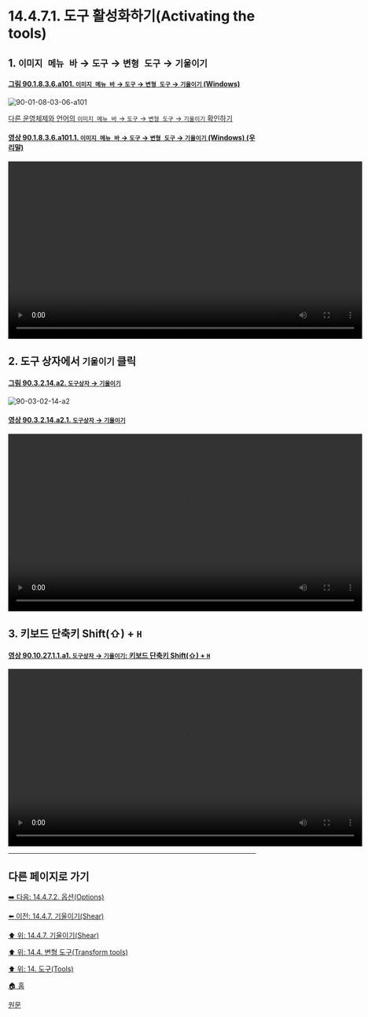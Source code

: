 # 14.4.7.1. 도구 활성화하기(Activating the tools)

<a id="14-04-07-01-s1"></a>

## 1. `이미지 메뉴 바` → `도구` → `변형 도구` → `기울이기`

<a id="90-01-08-03-06-a101"></a>

#### [그림 90.1.8.3.6.a101. `이미지 메뉴 바` → `도구` → `변형 도구` → `기울이기` (Windows)](./90-01-08-03-06-shear.md#90-01-08-03-06-a101)
![90-01-08-03-06-a101](https://github.com/wonder13662/gimp/assets/15767104/5425d8ab-07fb-499e-98cd-580e146cf1ec)

[다른 운영체제와 언어의 `이미지 메뉴 바` → `도구` → `변형 도구` → `기울이기` 확인하기](./90-01-08-03-06-shear.md#90-01-08-03-06-a102)

<a id="90-01-08-03-06-a101-01"></a>

#### [영상 90.1.8.3.6.a101.1. `이미지 메뉴 바` → `도구` → `변형 도구` → `기울이기` (Windows) (우리말)](./90-01-08-03-06-shear.md#90-01-08-03-06-a101-01)
<video controls="controls" width="720" src="https://github.com/wonder13662/gimp/assets/15767104/2ab3b342-3f81-4bae-a7da-d7578f33b358"></video>

<a id="14-04-07-01-s2"></a>

## 2. 도구 상자에서 `기울이기` 클릭

<a id="90-03-02-14-a2"></a>

#### [그림 90.3.2.14.a2. `도구상자` → `기울이기`](./90-03-02-14-shear.md#90-03-02-14-a2)
![90-03-02-14-a2](https://github.com/wonder13662/gimp/assets/15767104/00c29967-ab01-418f-9a96-44a4d4f306a5)

<a id="90-03-02-14-a2-01"></a>

#### [영상 90.3.2.14.a2.1. `도구상자` → `기울이기`](./90-03-02-14-shear.md#90-03-02-14-a2-01)
<video controls="controls" width="720" src="https://github.com/wonder13662/gimp/assets/15767104/f85e6949-2fc7-4e54-a86a-ce819ebb3204"></video>

<a id="14-04-07-01-s3"></a>

## 3. 키보드 단축키 Shift(⇧) + `H`

<a id="90-10-27-01-01-a1"></a>

#### [영상 90.10.27.1.1.a1. `도구상자` → `기울이기`: 키보드 단축키 Shift(⇧) + `H`](./90-10-27-01-01-shift_h.md#90-10-27-01-01-a1)
<video controls="controls" width="720" src="https://github.com/wonder13662/gimp/assets/15767104/1983506f-4d40-4c1d-b402-f8227392d104"></video>

***

## 다른 페이지로 가기

[➡️ 다음: 14.4.7.2. 옵션(Options)](./14-04-07-02-options.md)

[⬅️ 이전: 14.4.7. 기울이기(Shear)](./14-04-07-00-shear.md)

[⬆️ 위: 14.4.7. 기울이기(Shear)](./14-04-07-00-shear.md)

[⬆️ 위: 14.4. 변형 도구(Transform tools)](./14-04-00-transform-tools.md)

[⬆️ 위: 14. 도구(Tools)](./14-00-tools.md)

[🏠 홈](./00-home.md)

[원문](https://docs.gimp.org/2.10/ko/gimp-tool-shear.html#idm15552)